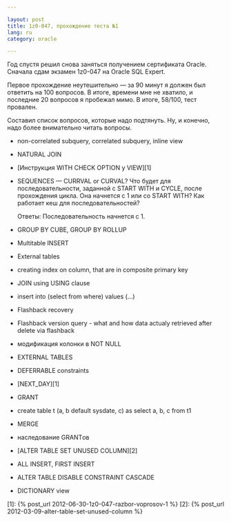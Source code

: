 ```yaml
---

layout: post  
title: 1z0-047, прохождение теста №1  
lang: ru  
category: oracle  

---
```


Год спустя решил снова заняться получением сертификата Oracle. Сначала сдам экзамен 1z0-047 
на Oracle SQL Expert.

Первое прохождение неутешительно — за 90 минут я должен был ответить на 100 вопросов. 
В итоге, времени мне не хватило, и последние 20 вопросов я пробежал мимо. В итоге, 58/100, тест провален. 

Составил список вопросов, которые надо подтянуть. Ну, и конечно, надо более внимательно читать вопросы.

* non-correlated subquery, correlated subquery, inline view

* NATURAL JOIN

* [Инструкция WITH CHECK OPTION у VIEW][1]

* SEQUENCES — CURRVAL or CURVAL? Что будет для последовательности, заданной с START WITH и CYCLE, после 
  прохождения цикла. Она начнется с 1 или со START WITH? Как работает кеш для последовательностей?

  Ответы: Последовательность начнется с 1.

* GROUP BY CUBE, GROUP BY ROLLUP

* Multitable INSERT

* External tables

* creating index on column, that are in composite primary key

* JOIN using USING clause

* insert into (select from where) values (...)

* Flashback recovery

* Flashback version query - what and how data actualy retrieved after delete via flashback

* модификация колонки в NOT NULL

* EXTERNAL TABLES

* DEFERRABLE constraints

* [NEXT_DAY][1]

* GRANT

* create table t (a, b default sysdate, c) as select a, b, c from t1

* MERGE

* наследование GRANTов

* [ALTER TABLE SET UNUSED COLUMN][2]

* ALL INSERT, FIRST INSERT

* ALTER TABLE DISABLE CONSTRAINT CASCADE

* DICTIONARY view

[1]: {% post_url 2012-06-30-1z0-047-razbor-voprosov-1 %}
[2]: {% post_url 2012-03-09-alter-table-set-unused-column %}

